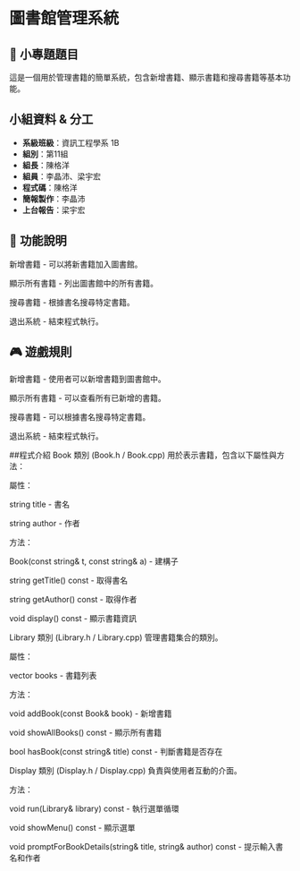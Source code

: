 # 圖書館管理系統

## 📝 小專題題目
這是一個用於管理書籍的簡單系統，包含新增書籍、顯示書籍和搜尋書籍等基本功能。

## 小組資料 & 分工

- **系級班級**：資訊工程學系 1B  
- **組別**：第11組  
- **組長**：陳格洋  
- **組員**：李晶沛、梁宇宏  
- **程式碼**：陳格洋
- **簡報製作**：李晶沛
- **上台報告**：梁宇宏

## 🚀 功能說明

新增書籍 - 可以將新書籍加入圖書館。

顯示所有書籍 - 列出圖書館中的所有書籍。

搜尋書籍 - 根據書名搜尋特定書籍。

退出系統 - 結束程式執行。

## 🎮 遊戲規則
新增書籍 - 使用者可以新增書籍到圖書館中。

顯示所有書籍 - 可以查看所有已新增的書籍。

搜尋書籍 - 可以根據書名搜尋特定書籍。

退出系統 - 結束程式執行。

##程式介紹
Book 類別 (Book.h / Book.cpp)
用於表示書籍，包含以下屬性與方法：

屬性：

string title - 書名

string author - 作者

方法：

Book(const string& t, const string& a) - 建構子

string getTitle() const - 取得書名

string getAuthor() const - 取得作者

void display() const - 顯示書籍資訊

Library 類別 (Library.h / Library.cpp)
管理書籍集合的類別。

屬性：

vector<Book> books - 書籍列表

方法：

void addBook(const Book& book) - 新增書籍

void showAllBooks() const - 顯示所有書籍

bool hasBook(const string& title) const - 判斷書籍是否存在

Display 類別 (Display.h / Display.cpp)
負責與使用者互動的介面。

方法：

void run(Library& library) const - 執行選單循環

void showMenu() const - 顯示選單

void promptForBookDetails(string& title, string& author) const - 提示輸入書名和作者




